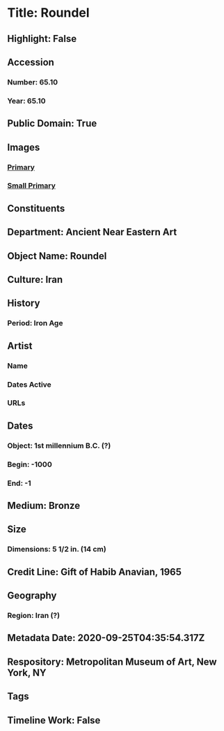# Title: Roundel
## Highlight: False
## Accession
### Number: 65.10
### Year: 65.10
## Public Domain: True
## Images
### [Primary](https://images.metmuseum.org/CRDImages/an/original/ME65_10.jpg)
### [Small Primary](https://images.metmuseum.org/CRDImages/an/web-large/ME65_10.jpg)
## Constituents
## Department: Ancient Near Eastern Art
## Object Name: Roundel
## Culture: Iran
## History
### Period: Iron Age
## Artist
### Name
### Dates Active
### URLs
## Dates
### Object: 1st millennium B.C. (?)
### Begin: -1000
### End: -1
## Medium: Bronze
## Size
### Dimensions: 5 1/2 in. (14 cm)
## Credit Line: Gift of Habib Anavian, 1965
## Geography
### Region: Iran (?)
## Metadata Date: 2020-09-25T04:35:54.317Z
## Respository: Metropolitan Museum of Art, New York, NY
## Tags
## Timeline Work: False